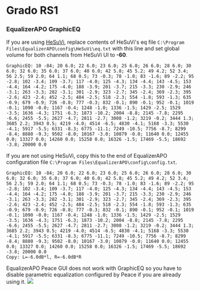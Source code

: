 # Grado RS1
### EqualizerAPO GraphicEQ
If you are using [HeSuVi](https://sourceforge.net/projects/hesuvi/), replace contents of HeSuVi's eq file `C:\Program Files\EqualizerAPO\config\HeSuVi\eq.txt` with this line and set global volume for both channels from HeSuVi UI to **-60**.
```
GraphicEQ: 10 -84; 20 6.0; 22 6.0; 23 6.0; 25 6.0; 26 6.0; 28 6.0; 30 6.0; 32 6.0; 35 6.0; 37 6.0; 40 6.0; 42 5.8; 45 5.2; 49 4.2; 52 3.4; 56 2.5; 59 2.0; 64 1.1; 68 0.5; 73 -0.3; 78 -1.0; 83 -1.6; 89 -2.2; 95 -2.8; 102 -3.4; 109 -3.7; 117 -4.0; 125 -4.3; 134 -4.4; 143 -4.5; 153 -4.4; 164 -4.2; 175 -4.0; 188 -3.9; 201 -3.7; 215 -3.3; 230 -2.9; 246 -3.1; 263 -3.3; 282 -3.1; 301 -2.9; 323 -2.7; 345 -2.4; 369 -2.3; 395 -2.6; 423 -2.4; 452 -2.5; 484 -2.5; 518 -2.3; 554 -1.8; 593 -1.3; 635 -0.9; 679 -0.9; 726 -0.8; 777 -0.3; 832 -0.1; 890 -0.1; 952 -0.1; 1019 -0.1; 1090 -0.0; 1167 -0.4; 1248 -1.0; 1336 -1.5; 1429 -2.5; 1529 -3.5; 1636 -4.3; 1751 -6.3; 1873 -10.2; 2004 -8.8; 2145 -7.8; 2295 -6.6; 2455 -5.5; 2627 -4.7; 2811 -2.7; 3008 -1.2; 3219 -0.2; 3444 1.3; 3685 2.2; 3943 0.5; 4219 -4.0; 4514 -6.5; 4830 -4.1; 5168 -3.3; 5530 -4.1; 5917 -5.5; 6331 -8.3; 6775 -11.1; 7249 -10.5; 7756 -8.7; 8299 -8.4; 8880 -9.3; 9502 -8.0; 10167 -3.0; 10879 -0.0; 11640 0.0; 12455 0.0; 13327 0.0; 14260 0.0; 15258 0.0; 16326 -1.5; 17469 -5.5; 18692 -3.8; 20000 0.0
```
If you are not using HeSuVi, copy this to the end of EqualizerAPO configuration file `C:\Program Files\EqualizerAPO\config\config.txt`.
```
GraphicEQ: 10 -84; 20 6.0; 22 6.0; 23 6.0; 25 6.0; 26 6.0; 28 6.0; 30 6.0; 32 6.0; 35 6.0; 37 6.0; 40 6.0; 42 5.8; 45 5.2; 49 4.2; 52 3.4; 56 2.5; 59 2.0; 64 1.1; 68 0.5; 73 -0.3; 78 -1.0; 83 -1.6; 89 -2.2; 95 -2.8; 102 -3.4; 109 -3.7; 117 -4.0; 125 -4.3; 134 -4.4; 143 -4.5; 153 -4.4; 164 -4.2; 175 -4.0; 188 -3.9; 201 -3.7; 215 -3.3; 230 -2.9; 246 -3.1; 263 -3.3; 282 -3.1; 301 -2.9; 323 -2.7; 345 -2.4; 369 -2.3; 395 -2.6; 423 -2.4; 452 -2.5; 484 -2.5; 518 -2.3; 554 -1.8; 593 -1.3; 635 -0.9; 679 -0.9; 726 -0.8; 777 -0.3; 832 -0.1; 890 -0.1; 952 -0.1; 1019 -0.1; 1090 -0.0; 1167 -0.4; 1248 -1.0; 1336 -1.5; 1429 -2.5; 1529 -3.5; 1636 -4.3; 1751 -6.3; 1873 -10.2; 2004 -8.8; 2145 -7.8; 2295 -6.6; 2455 -5.5; 2627 -4.7; 2811 -2.7; 3008 -1.2; 3219 -0.2; 3444 1.3; 3685 2.2; 3943 0.5; 4219 -4.0; 4514 -6.5; 4830 -4.1; 5168 -3.3; 5530 -4.1; 5917 -5.5; 6331 -8.3; 6775 -11.1; 7249 -10.5; 7756 -8.7; 8299 -8.4; 8880 -9.3; 9502 -8.0; 10167 -3.0; 10879 -0.0; 11640 0.0; 12455 0.0; 13327 0.0; 14260 0.0; 15258 0.0; 16326 -1.5; 17469 -5.5; 18692 -3.8; 20000 0.0
Copy: L=-6.0dB*l, R=-6.0dB*R
```
EqualizerAPO Peace GUI does not work with GraphicEQ so you have to disable parametric equalization configured by Peace if you are already using it.
![](https://raw.githubusercontent.com/jaakkopasanen/AutoEq/master/results/Innerfidelity%202017/innerfidelity/onear/Grado%20RS1/Grado%20RS1.png)
